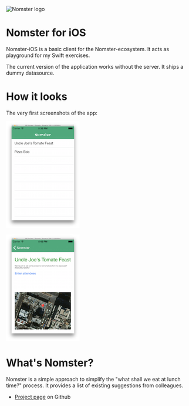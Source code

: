 ![Nomster logo](http://tscholze.github.io/nomster-parent/nomster-logo.png)

Nomster for iOS
=
Nomster-iOS is a basic client for the Nomster-ecosystem. It acts as playground for my Swift exercises.

The current version of the application works without the server. It ships a dummy datasource.

How it looks
=
The very first screenshots of the app:

![List Version 0.0.0](https://raw.githubusercontent.com/tscholze/nomster-ios/master/docs/v0-list.png)

![Detail Version 0.0.0](https://raw.githubusercontent.com/tscholze/nomster-ios/master/docs/v0-detail.png)

What's Nomster?
==
Nomster is a simple approach to simplify the "what shall we eat at lunch time?" process. It provides a list of existing suggestions from colleagues.

* [Project page](https://tscholze.github.io/nomster-parent) on Github
